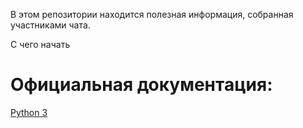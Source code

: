 В этом репозитории находится полезная информация, собранная участниками чата.

<p>С чего начать<p>

<h1>Официальная документация:</h1>
 <a href="https://docs.python.org/3/">Python 3</a>

